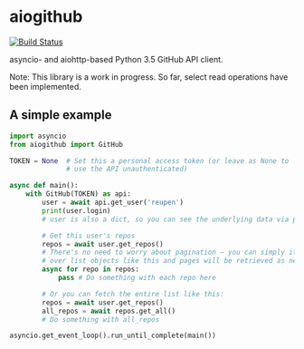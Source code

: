 # aiogithub

[![Build Status](https://travis-ci.org/reupen/aiogithub.svg?branch=master)](https://travis-ci.org/reupen/aiogithub)

asyncio- and aiohttp-based Python 3.5 GitHub API client.

Note: This library is a work in progress. So far, select read operations have been implemented.

## A simple example

```python
import asyncio
from aiogithub import GitHub

TOKEN = None  # Set this a personal access token (or leave as None to 
              # use the API unauthenticated) 

async def main():
    with GitHub(TOKEN) as api:
        user = await api.get_user('reupen')
        print(user.login)
        # user is also a dict, so you can see the underlying data via print(user) 

        # Get this user's repos
        repos = await user.get_repos()
        # There's no need to worry about pagination – you can simply iterate 
        # over list objects like this and pages will be retrieved as needed:
        async for repo in repos:
            pass # Do something with each repo here

        # Or you can fetch the entire list like this:
        repos = await user.get_repos()
        all_repos = await repos.get_all()
        # Do something with all_repos 

asyncio.get_event_loop().run_until_complete(main())
```
